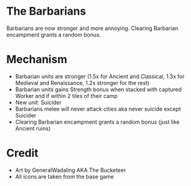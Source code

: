 # The Barbarians
Barbarians are now stronger and more annoying. Clearing Barbarian encampment grants a random bonus.

# Mechanism
- Barbarian units are stronger (1.5x for Ancient and Classical, 1.3x for Medieval and Renaissance, 1.2x stronger for the rest)
- Barbarian units gains Strength bonus when stacked with captured Worker and if within 2 tiles of their camp
- New unit: Suicider
- Barbarians melee will never attack cities aka never suicide except Suicider
- Clearing Barbarian encampment grants a random bonus (just like Ancient ruins)

# Credit
- Art by GeneralWadaling AKA The Bucketeer
- All icons are taken from the base game
